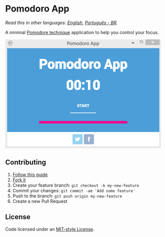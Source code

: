 Pomodoro App
=======
*Read this in other languages: [English](README.md), [Português - BR](README.pt-br.md).*

A minimal [Pomodore technique](https://en.wikipedia.org/wiki/Pomodoro_Technique) application to help you control your focus.

![](pomodoro-app.gif)

## Contributing
1. [Follow this guide](CONTRIBUTING.md)
2. [Fork it](https://github.com/ftonato/pomodoro-app/fork)
3. Create your feature branch: `git checkout -b my-new-feature`
4. Commit your changes: `git commit -am 'Add some feature'`
5. Push to the branch: `git push origin my-new-feature`
6. Create a new Pull Request

## License
Code licensed under an [MIT-style License](LICENSE.md).
